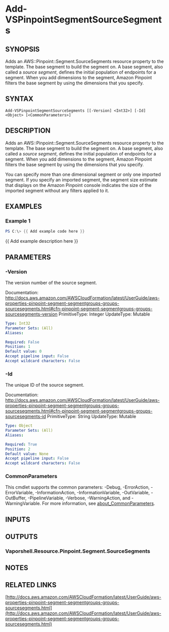 # Add-VSPinpointSegmentSourceSegments

## SYNOPSIS
Adds an AWS::Pinpoint::Segment.SourceSegments resource property to the template.
The base segment to build the segment on.
A base segment, also called a *source segment*, defines the initial population of endpoints for a segment.
When you add dimensions to the segment, Amazon Pinpoint filters the base segment by using the dimensions that you specify.

## SYNTAX

```
Add-VSPinpointSegmentSourceSegments [[-Version] <Int32>] [-Id] <Object> [<CommonParameters>]
```

## DESCRIPTION
Adds an AWS::Pinpoint::Segment.SourceSegments resource property to the template.
The base segment to build the segment on.
A base segment, also called a *source segment*, defines the initial population of endpoints for a segment.
When you add dimensions to the segment, Amazon Pinpoint filters the base segment by using the dimensions that you specify.

You can specify more than one dimensional segment or only one imported segment.
If you specify an imported segment, the segment size estimate that displays on the Amazon Pinpoint console indicates the size of the imported segment without any filters applied to it.

## EXAMPLES

### Example 1
```powershell
PS C:\> {{ Add example code here }}
```

{{ Add example description here }}

## PARAMETERS

### -Version
The version number of the source segment.

Documentation: http://docs.aws.amazon.com/AWSCloudFormation/latest/UserGuide/aws-properties-pinpoint-segment-segmentgroups-groups-sourcesegments.html#cfn-pinpoint-segment-segmentgroups-groups-sourcesegments-version
PrimitiveType: Integer
UpdateType: Mutable

```yaml
Type: Int32
Parameter Sets: (All)
Aliases:

Required: False
Position: 1
Default value: 0
Accept pipeline input: False
Accept wildcard characters: False
```

### -Id
The unique ID of the source segment.

Documentation: http://docs.aws.amazon.com/AWSCloudFormation/latest/UserGuide/aws-properties-pinpoint-segment-segmentgroups-groups-sourcesegments.html#cfn-pinpoint-segment-segmentgroups-groups-sourcesegments-id
PrimitiveType: String
UpdateType: Mutable

```yaml
Type: Object
Parameter Sets: (All)
Aliases:

Required: True
Position: 2
Default value: None
Accept pipeline input: False
Accept wildcard characters: False
```

### CommonParameters
This cmdlet supports the common parameters: -Debug, -ErrorAction, -ErrorVariable, -InformationAction, -InformationVariable, -OutVariable, -OutBuffer, -PipelineVariable, -Verbose, -WarningAction, and -WarningVariable. For more information, see [about_CommonParameters](http://go.microsoft.com/fwlink/?LinkID=113216).

## INPUTS

## OUTPUTS

### Vaporshell.Resource.Pinpoint.Segment.SourceSegments
## NOTES

## RELATED LINKS

[http://docs.aws.amazon.com/AWSCloudFormation/latest/UserGuide/aws-properties-pinpoint-segment-segmentgroups-groups-sourcesegments.html](http://docs.aws.amazon.com/AWSCloudFormation/latest/UserGuide/aws-properties-pinpoint-segment-segmentgroups-groups-sourcesegments.html)

